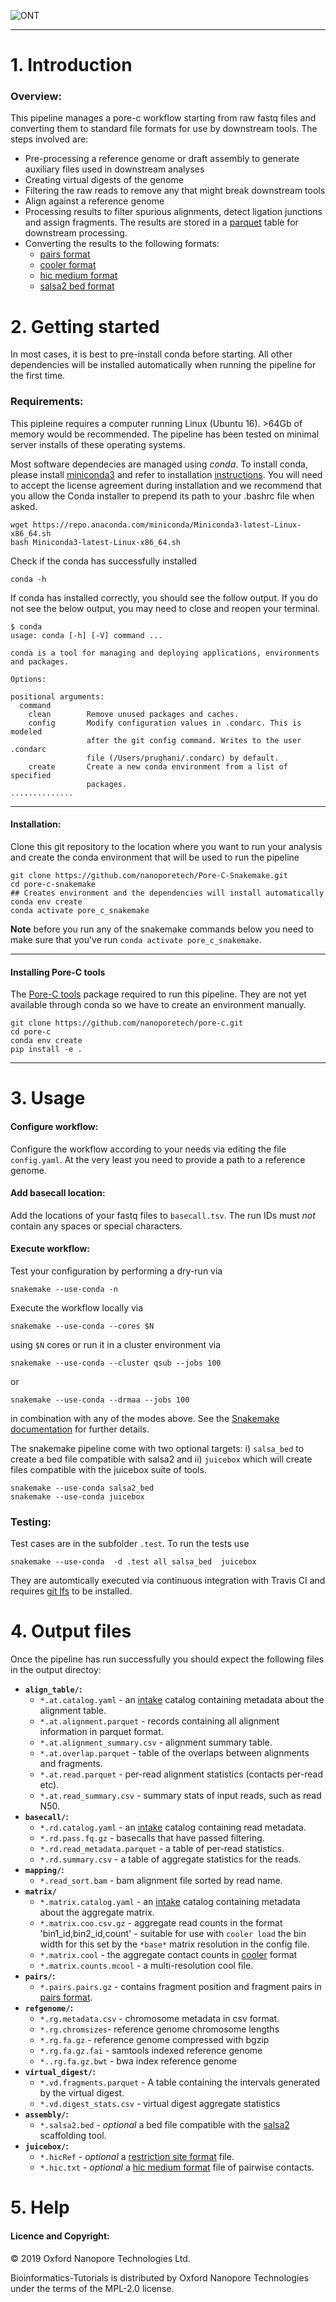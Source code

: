 ![ONT](./Images/ONT_logo.png "Oxford Nanopore Technologies")

**************************

# 1. Introduction 

### Overview:

This pipeline manages a pore-c workflow starting from raw fastq files and converting
them to standard file formats for use by downstream tools. The steps involved are:

* Pre-processing a reference genome or draft assembly to generate auxiliary files used in downstream analyses
* Creating virtual digests of the genome
* Filtering the raw reads to remove any that might break downstream tools
* Align against a reference genome
* Processing results to filter spurious alignments, detect ligation junctions and assign fragments. The results are stored in a [parquet](http://parquet.apache.org/) table for downstream processing.
* Converting the results to the following formats:
  - [pairs format](https://github.com/4dn-dcic/pairix/blob/master/pairs_format_specification.md)
  - [cooler format](https://mirnylab.github.io/cooler/) 
  - [hic medium format](https://github.com/aidenlab/juicer/wiki/Pre#medium-format-most-common)
  - [salsa2 bed format](https://github.com/marbl/SALSA)


# 2. Getting started

In most cases, it is best to pre-install conda before starting. All other dependencies will be installed automatically when running the pipeline for the first time. 

### Requirements:

This pipleine requires a computer running Linux (Ubuntu 16). >64Gb of memory would be recommended. The pipeline has been tested on minimal server installs of these operating systems.

Most software dependecies are managed using *conda*. To install conda, please install [miniconda3](https://conda.io/miniconda.html) and refer to installation [instructions](https://conda.io/projects/conda/en/latest/user-guide/install/index.html).
You will need to accept the license agreement during installation and we recommend that you allow the Conda installer to prepend its path to your .bashrc file when asked.

```
wget https://repo.anaconda.com/miniconda/Miniconda3-latest-Linux-x86_64.sh
bash Miniconda3-latest-Linux-x86_64.sh
```

Check if the conda has successfully installed

```
conda -h
```

If conda has installed correctly, you should see the follow output.
If you do not see the below output, you may need to close and reopen your terminal.

```
$ conda
usage: conda [-h] [-V] command ...

conda is a tool for managing and deploying applications, environments and packages.

Options:

positional arguments:
  command
    clean        Remove unused packages and caches.
    config       Modify configuration values in .condarc. This is modeled
                 after the git config command. Writes to the user .condarc
                 file (/Users/prughani/.condarc) by default.
    create       Create a new conda environment from a list of specified
                 packages.
..............
```

---

#### Installation:

Clone this git repository to the location where you want to run your analysis and create the conda environment that will be used to run the pipeline

```
git clone https://github.com/nanoporetech/Pore-C-Snakemake.git
cd pore-c-snakemake
## Creates environment and the dependencies will install automatically 
conda env create
conda activate pore_c_snakemake
```
**Note** before you run any of the snakemake commands below  you need to make sure that you've run `conda activate pore_c_snakemake`.

--- 

#### Installing Pore-C tools

The [Pore-C tools](https://github.com/nanoporetech/pore-c) package required to run this pipeline. They are not yet available through conda so we have to create an environment manually.

```
git clone https://github.com/nanoporetech/pore-c.git
cd pore-c
conda env create
pip install -e .
```
***********


# 3. Usage

#### Configure workflow:

Configure the workflow according to your needs via editing the file `config.yaml`. At the very least you need to provide a path to a reference genome.

#### Add basecall location:

Add the locations of your fastq files to `basecall.tsv`. The run IDs must *not* contain any spaces or special characters. 

#### Execute workflow:

Test your configuration by performing a dry-run via

    snakemake --use-conda -n

Execute the workflow locally via

    snakemake --use-conda --cores $N

using `$N` cores or run it in a cluster environment via

    snakemake --use-conda --cluster qsub --jobs 100

or

    snakemake --use-conda --drmaa --jobs 100

in combination with any of the modes above.
See the [Snakemake documentation](https://snakemake.readthedocs.io/en/stable/executable.html) for further details.

The snakemake pipeline come with two optional targets: i) `salsa_bed` to create a bed file compatible with salsa2 and ii) `juicebox` which will create files compatible with the juicebox suite of tools. 


```
snakemake --use-conda salsa2_bed
snakemake --use-conda juicebox
```

### Testing:

Test cases are in the subfolder `.test`. To run the tests use

    snakemake --use-conda  -d .test all salsa_bed  juicebox


They are automtically executed via continuous integration with Travis CI and requires [git lfs](https://github.com/git-lfs/git-lfs/wiki/Installation) to be installed.

# 4. Output files
Once the pipeline has run successfully you should expect the following files in the output directoy:

*  **`align_table/`:**
    *  `*.at.catalog.yaml` - an [intake](https://intake.readthedocs.io/en/latest/) catalog containing metadata about the alignment table.
    *  `*.at.alignment.parquet` - records containing all alignment information in parquet format.
    *  `*.at.alignment_summary.csv` - alignment summary table.
    *  `*.at.overlap.parquet` - table of the overlaps between alignments and fragments.
    *  `*.at.read.parquet` - per-read alignment statistics (contacts per-read etc).
    *  `*.at.read_summary.csv` - summary stats of input reads, such as read N50.
*   **`basecall/`:** 
    *   `*.rd.catalog.yaml` - an [intake](https://intake.readthedocs.io/en/latest/) catalog containing read metadata.
    *   `*.rd.pass.fq.gz` - basecalls that have passed filtering.
    *   `*.rd.read_metadata.parquet` - a table of per-read statistics. 
    *   `*.rd.summary.csv` - a table of aggregate statistics for the reads.
*   **`mapping/`:**
    *   `*.read_sort.bam` - bam alignment file sorted by read name.
*   **`matrix/`**
    *   `*.matrix.catalog.yaml` - an [intake](https://intake.readthedocs.io/en/latest/) catalog containing metadata about the aggregate matrix.
    *   `*.matrix.coo.csv.gz` - aggregate read counts in the format 'bin1_id,bin2_id,count' - suitable for use with `cooler load` the bin width for this set by the `*base*` matrix resolution in the config file.
    *   `*.matrix.cool` - the aggregate contact counts in [cooler](https://mirnylab.github.io/cooler/) format
    *   `*.matrix.counts.mcool` - a multi-resolution cool file.
*   **`pairs/`:**
    *   `*.pairs.pairs.gz` - contains fragment position and fragment pairs in [pairs format](https://github.com/4dn-dcic/pairix/blob/master/pairs_format_specification.md).
*   **`refgenome/`:**
    *   `*.rg.metadata.csv` - chromosome metadata in csv format.
    *   `*.rg.chromsizes`- reference genome chromosome lengths
    *   `*.rg.fa.gz` - reference genome compressed with bgzip
    *   `*.rg.fa.gz.fai` - samtools indexed reference genome
    *   `*..rg.fa.gz.bwt` - bwa index reference genome
*   **`virtual_digest/`:**
    *   `*.vd.fragments.parquet` - A table containing the intervals generated by the virtual digest.
    *   `*.vd.digest_stats.csv` - virtual digest aggregate statistics
*   **`assembly/`:**
    *   `*.salsa2.bed` - *optional* a bed file compatible with the [salsa2](https://github.com/marbl/SALSA) scaffolding tool.
*   **`juicebox/`:**
    *   `*.hicRef` - *optional* a [restriction site format](https://github.com/aidenlab/juicer/wiki/Pre#restriction-site-file-format) file.
    *   `*.hic.txt` - *optional* a [hic medium format](https://github.com/aidenlab/juicer/wiki/Pre#medium-format-most-common) file of pairwise contacts.

# 5. Help

#### Licence and Copyright:
© 2019 Oxford Nanopore Technologies Ltd.

Bioinformatics-Tutorials is distributed by Oxford Nanopore Technologies under the terms of the MPL-2.0 license.


